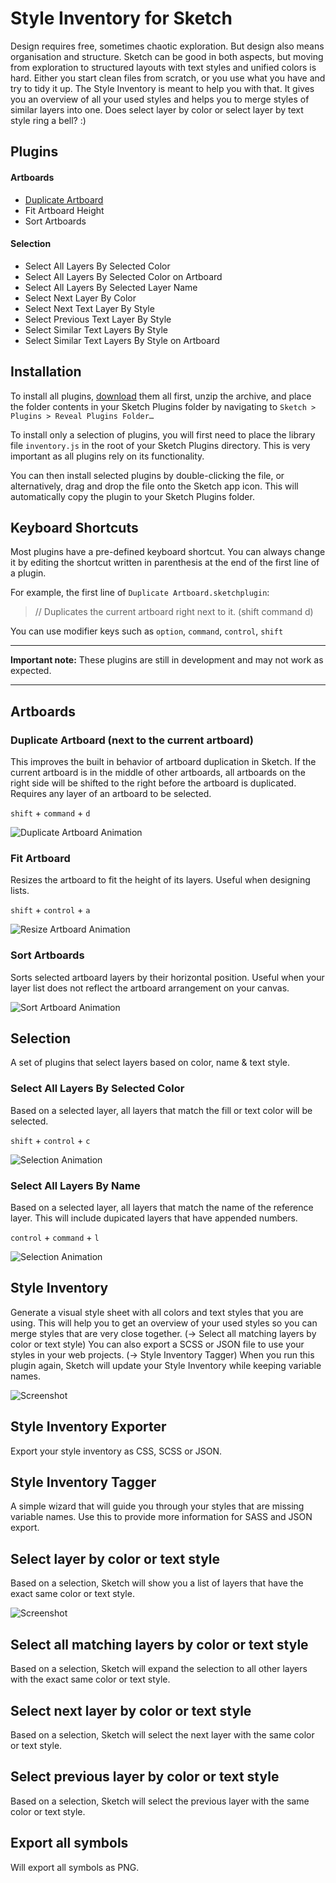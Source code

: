 # Style Inventory for Sketch

Design requires free, sometimes chaotic exploration. But design also means organisation and structure. Sketch can be good in both aspects, but moving from exploration to structured layouts with text styles and unified colors is hard. Either you start clean files from scratch, or you use what you have and try to tidy it up. The Style Inventory is meant to help you with that. It gives you an overview of all your used styles and helps you to merge styles of similar layers into one. Does select layer by color or select layer by text style ring a bell? :)


## Plugins

#### Artboards
* [Duplicate Artboard](#duplicate-artboard-next-to-the-current-artboard)
* Fit Artboard Height
* Sort Artboards

#### Selection
* Select All Layers By Selected Color
* Select All Layers By Selected Color on Artboard
* Select All Layers By Selected Layer Name
* Select Next Layer By Color
* Select Next Text Layer By Style
* Select Previous Text Layer By Style
* Select Similar Text Layers By Style
* Select Similar Text Layers By Style on Artboard

## Installation

To install all plugins, [download](https://github.com/getflourish/Sketch-Style-Inventory/archive/master.zip) them all first, unzip the archive, and place the folder contents in your Sketch Plugins folder by navigating to `Sketch > Plugins > Reveal Plugins Folder…`

To install only a selection of plugins, you will first need to place the library file `inventory.js` in the root of your Sketch Plugins directory. This is very important as all plugins rely on its functionality.

You can then install selected plugins by double-clicking the file, or alternatively, drag and drop the file onto the Sketch app icon. This will automatically copy the plugin to your Sketch Plugins folder.

## Keyboard Shortcuts

Most plugins have a pre-defined keyboard shortcut. You can always change it by editing the shortcut written in parenthesis at the end of the first line of a plugin.

For example, the first line of `Duplicate Artboard.sketchplugin`:

> // Duplicates the current artboard right next to it. (shift command d)

You can use modifier keys such as `option`, `command`, `control`, `shift`

*****
**Important note:** These plugins are still in development and may not work as expected. 
*****

## Artboards

### Duplicate Artboard (next to the current artboard)

This improves the built in behavior of artboard duplication in Sketch. If the current artboard is in the middle of other artboards, all artboards on the right side will be shifted to the right before the artboard is duplicated. Requires any layer of an artboard to be selected.

`shift` + `command` + `d`


![Duplicate Artboard Animation](https://dl.dropboxusercontent.com/u/974773/_keepalive/Style%20Inventory/Duplicate%20Artboard.gif)

### Fit Artboard

Resizes the artboard to fit the height of its layers. Useful when designing lists.

`shift` + `control` + `a`


![Resize Artboard Animation](https://dl.dropboxusercontent.com/u/974773/_keepalive/Style%20Inventory/Resize%20Artboard.gif)

### Sort Artboards

Sorts selected artboard layers by their horizontal position. Useful when your layer list does not reflect the artboard arrangement on your canvas.


![Sort Artboard Animation](https://dl.dropboxusercontent.com/u/974773/_keepalive/Style%20Inventory/Sort%20Artboards.gif)

## Selection

A set of plugins that select layers based on color, name & text style.

### Select All Layers By Selected Color

Based on a selected layer, all layers that match the fill or text color will be selected.

`shift` + `control` + `c`

![Selection Animation](https://dl.dropboxusercontent.com/u/974773/_keepalive/Style%20Inventory/Select%20by%20Color.gif)

### Select All Layers By Name

Based on a selected layer, all layers that match the name of the reference layer. This will include dupicated layers that have appended numbers.

`control` + `command` + `l`

![Selection Animation](https://dl.dropboxusercontent.com/u/974773/_keepalive/Style%20Inventory/Select%20by%20Name.gif)

## Style Inventory
Generate a visual style sheet with all colors and text styles that you are using. This will help you to get an overview of your used styles so you can merge styles that are very close together. (-> Select all matching layers by color or text style) You can also export a SCSS or JSON file to use your styles in your web projects. (-> Style Inventory Tagger) When you run this plugin again, Sketch will update your Style Inventory while keeping variable names.

![Screenshot](https://raw.githubusercontent.com/getflourish/Sketch-Style-Inventory/master/_screenshots/Text%20Styles.png)

## Style Inventory Exporter
Export your style inventory as CSS, SCSS or JSON.

## Style Inventory Tagger
A simple wizard that will guide you through your styles that are missing variable names. Use this to provide more information for SASS and JSON export. 

## Select layer by color or text style
Based on a selection, Sketch will show you a list of layers that have the exact same color or text style.

![Screenshot](https://raw.githubusercontent.com/getflourish/Sketch-Style-Inventory/master/_screenshots/Select%20Layer%20by%20Similar%20Style.png)

## Select all matching layers by color or text style
Based on a selection, Sketch will expand the selection to all other layers with the exact same color or text style.

## Select next layer by color or text style
Based on a selection, Sketch will select the next layer with the same color or text style.

## Select previous layer by color or text style
Based on a selection, Sketch will select the previous layer with the same color or text style.

## Export all symbols
Will export all symbols as PNG.